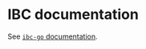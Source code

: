 <!--
order: 1
parent:
  order: 7
-->

# IBC documentation

See [`ibc-go` documentation](https://ibc.cosmos.network).
